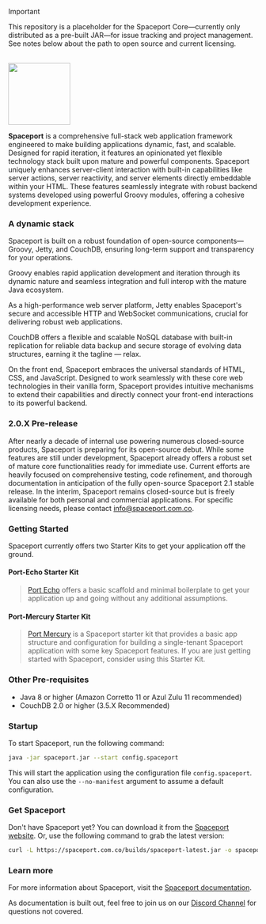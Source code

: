 > [!IMPORTANT]
> 
> This repository is a placeholder for the Spaceport Core—currently only distributed as a pre-built JAR—for issue tracking and project management. See notes below about the path to open source and current licensing.

<br/><img src=https://spaceport.com.co/assets/spaceport-logo.svg width=125><br/>

**Spaceport** is a comprehensive full-stack web application framework engineered to make building applications dynamic, fast, and scalable. Designed for rapid iteration, it features an opinionated yet flexible technology stack built upon mature and powerful components. Spaceport uniquely enhances server-client interaction with built-in capabilities like server actions, server reactivity, and server elements directly embeddable within your HTML. These features seamlessly integrate with robust backend systems developed using powerful Groovy modules, offering a cohesive development experience.


### A dynamic stack

Spaceport is built on a robust foundation of open-source components— Groovy, Jetty, and CouchDB, ensuring long-term support and transparency for your operations.

Groovy enables rapid application development and iteration through its dynamic nature and seamless integration and full interop with the mature Java ecosystem.

As a high-performance web server platform, Jetty enables Spaceport's secure and accessible HTTP and WebSocket communications, crucial for delivering robust web applications.

CouchDB offers a flexible and scalable NoSQL database with built-in replication for reliable data backup and secure storage of evolving data structures, earning it the tagline — relax.

On the front end, Spaceport embraces the universal standards of HTML, CSS, and JavaScript. Designed to work seamlessly with these core web technologies in their vanilla form, Spaceport provides intuitive mechanisms to extend their capabilities and directly connect your front-end interactions to its powerful backend.


### 2.0.X Pre-release

After nearly a decade of internal use powering numerous closed-source products, Spaceport is preparing for its open-source debut. While some features are still under development, Spaceport already offers a robust set of mature core functionalities ready for immediate use. Current efforts are heavily focused on comprehensive testing, code refinement, and thorough documentation in anticipation of the fully open-source Spaceport 2.1 stable release. In the interim, Spaceport remains closed-source but is freely available for both personal and commercial applications. For specific licensing needs, please contact info@spaceport.com.co.


### Getting Started

Spaceport currently offers two Starter Kits to get your application off the ground.


#### Port-Echo Starter Kit
> [Port Echo](https://github.com/spaceport-dev/port-echo) offers a basic scaffold and minimal boilerplate to get your application up and going without any additional assumptions. 


#### Port-Mercury Starter Kit
> [Port Mercury](https://github.com/spaceport-dev/port-mercury) is a Spaceport starter kit that provides a basic app structure and configuration for building a single-tenant Spaceport application with some key Spaceport features. If you are just getting started with Spaceport, consider using this Starter Kit.


### Other Pre-requisites
- Java 8 or higher (Amazon Corretto 11 or Azul Zulu 11 recommended)
- CouchDB 2.0 or higher (3.5.X Recommended)


### Startup
To start Spaceport, run the following command:

```bash
java -jar spaceport.jar --start config.spaceport
```

This will start the application using the configuration file `config.spaceport`. You can also use the `--no-manifest` argument to assume a default configuration. 


### Get Spaceport

Don't have Spaceport yet? You can download it from the [Spaceport website](https://spaceport.com.co/builds/). Or, use
the following command to grab the latest version:

```bash 
curl -L https://spaceport.com.co/builds/spaceport-latest.jar -o spaceport.jar
```

### Learn more
For more information about Spaceport, visit the [Spaceport documentation](https://spaceport.com.co/docs).

As documentation is built out, feel free to join us on our [Discord Channel](https://discord.gg/rbdU6AD3a9) for questions not covered. 
